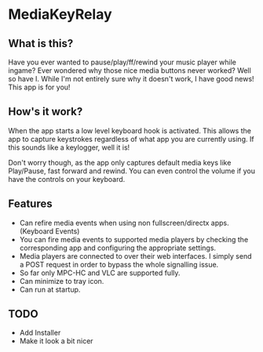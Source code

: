 # MediaKeyRelay

## What is this?

  Have you ever wanted to pause/play/ff/rewind your music player while ingame? 
  Ever wondered why those nice media buttons never worked? 
  Well so have I. While I'm not entirely sure why it doesn't work, I have good news! This app is for you!
  
## How's it work?

  When the app starts a low level keyboard hook is activated. This allows the app to capture keystrokes regardless of what app you are currently using. If this sounds like a keylogger, well it is!
  
  Don't worry though, as the app only captures default media keys like Play/Pause, fast forward and rewind. You can even control the volume if you have the controls on your keyboard.
  
## Features

  * Can refire media events when using non fullscreen/directx apps. (Keyboard Events)
  * You can fire media events to supported media players by checking the corresponding app and configuring the appropriate settings.
  * Media players are connected to over their web interfaces. I simply send a POST request in order to bypass the whole signalling issue.
  * So far only MPC-HC and VLC are supported fully.
  * Can minimize to tray icon.
  * Can run at startup.
  
## TODO

  * Add Installer
  * Make it look a bit nicer

